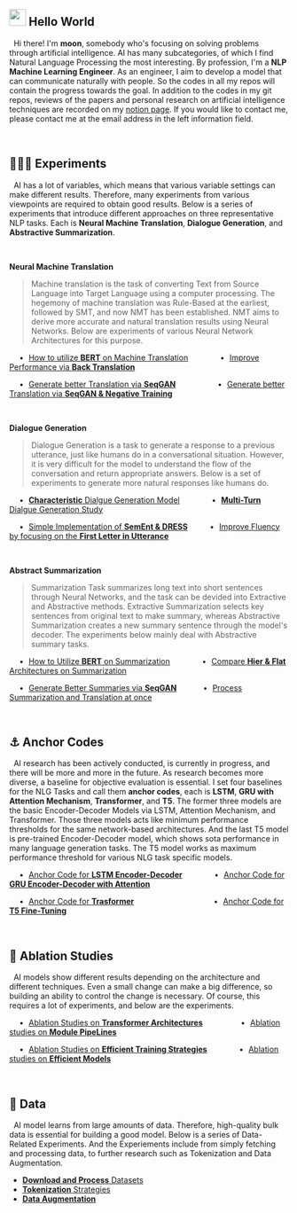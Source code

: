 ## <img src="https://emojis.slackmojis.com/emojis/images/1531849430/4246/blob-sunglasses.gif?1531849430" width="30"/> Hello World
&nbsp; Hi there! I'm **moon**, somebody who's focusing on solving problems through artificial intelligence. AI has many subcategories, of which I find Natural Language Processing the most interesting. By profession, I'm a **NLP Machine Learning Engineer**. As an engineer, I aim to develop a model that can communicate naturally with people. So the codes in all my repos will contain the progress towards the goal. In addition to the codes in my git repos, reviews of the papers and personal research on artificial intelligence techniques are recorded on my <a href="https://shy-vole-f74.notion.site/Hello-I-m-moon-e1ecc2e40b32405e997713cfb44e4f3c">notion page</a>. If you would like to contact me, please contact me at the email address in the left information field.

<br>

## 👨🏻‍🔬 Experiments
&nbsp; AI has a lot of variables, which means that various variable settings can make different results. Therefore, many experiments from various viewpoints are required to obtain good results. Below is a series of experiments that introduce different approaches on three representative NLP tasks. Each is **Neural Machine Translation**, **Dialogue Generation**, and **Abstractive Summarization**.

<br>

**Neural Machine Translation**
> Machine translation is the task of converting Text from Source Language into Target Language using a computer processing. The hegemony of machine translation was Rule-Based at the earliest, followed by SMT, and now NMT has been established. NMT aims to derive more accurate and natural translation results using Neural Networks. Below are experiments of various Neural Network Architectures for this purpose.

&emsp; • &hairsp; <a href="https://github.com/moon23k/NMT_BERT">How to utilize **BERT** on Machine Translation</a>
&emsp; &emsp; &emsp;
• &hairsp; <a href="https://github.com/moon23k/NMT_Back">Improve Performance via **Back Translation**</a>

&emsp; • &hairsp; <a href="https://github.com/moon23k/NMT_GAN">Generate better Translation via **SeqGAN**</a>
&emsp; &emsp; &emsp; &emsp;
• &hairsp; <a href="https://github.com/moon23k/NMT_NegTrain">Generate better Translation via **SeqGAN & Negative Training**</a> 

<br>

**Dialogue Generation**
> Dialogue Generation is a task to generate a response to a previous utterance, just like humans do in a conversational situation. However, it is very difficult for the model to understand the flow of the conversation and return appropriate answers. Below is a set of experiments to generate more natural responses like humans do.


&emsp;  • &hairsp; <a href="https://github.com/moon23k/Dialog_Character">**Characteristic** Dialgue Generation Model</a>
&emsp; &emsp; &emsp;
• &hairsp; <a href="https://github.com/moon23k/Dialog_MultiTurns">**Multi-Turn** Dialgue Generation Study</a>

&emsp;  • &hairsp; <a href="https://github.com/moon23k/Dialog_SemEnt">Simple Implementation of **SemEnt & DRESS**</a>
&emsp; &emsp; 
• &hairsp; <a href="https://github.com/moon23k/Dialog_FluEnt">Improve Fluency by focusing on the **First Letter in Utterance**</a>


<br>

**Abstract Summarization**
> Summarization Task summarizes long text into short sentences through Neural Networks, and the task can be devided into Extractive and Abstractive methods. Extractive Summarization selects key sentences from original text to make summary, whereas Abstractive Summarization creates a new summary sentence through the model's decoder. The experiments below mainly deal with Abstractive summary tasks.

&emsp; • &hairsp; <a href="https://github.com/moon23k/Sum_BERT">How to Utilize **BERT** on Summarization</a> 
&emsp; &emsp; &emsp;
• &hairsp; <a href="https://github.com/moon23k/Sum_HAT">Compare **Hier & Flat** Architectures on Summarization</a>

&emsp; • &hairsp; <a href="https://github.com/moon23k/Sum_GAN">Generate Better Summaries via **SeqGAN**</a>
&emsp; &emsp; &nbsp;
• &hairsp; <a href="https://github.com/moon23k/Sum_NMT">Process Summarization and Translation at once</a>

<br>

## ⚓ Anchor Codes
&nbsp; AI research has been actively conducted, is currently in progress, and there will be more and more in the future. As research becomes more diverse, a baseline for objective evaluation is essential. I set four baselines for the NLG Tasks and call them **anchor codes**, each is **LSTM**, **GRU with Attention Mechanism**, **Transformer**, and **T5**. The former three models are the basic Encoder-Decoder Models via LSTM, Attention Mechanism, and Transformer. Those three models acts like minimum performance thresholds for the same network-based architectures. And the last T5 model is pre-trained Encoder-Decoder model, which shows sota performance in many language generation tasks. The T5 model works as maximum performance threshold for various NLG task specific models.


&emsp; • &hairsp; <a href="https://github.com/moon23k/LSTM_Anchors">Anchor Code for **LSTM Encoder-Decoder**</a> 
&emsp; &emsp; &emsp; 
• &hairsp; <a href="https://github.com/moon23k/Attention_Anchors">Anchor Code for **GRU Encoder-Decoder with Attention**</a>

&emsp; • &hairsp; <a href="https://github.com/moon23k/Transformer_Anchors">Anchor Code for **Trasformer**</a> 
&emsp; &emsp; &emsp; &emsp; &emsp; &emsp; &emsp; &nbsp; &thinsp;
• &hairsp; <a href="https://github.com/moon23k/T5_Anchors">Anchor Code for **T5 Fine-Tuning**</a>

<br>

## 📄 Ablation Studies
&nbsp; AI models show different results depending on the architecture and different techniques. Even a small change can make a big difference, so building an ability to control the change is necessary. Of course, this requires a lot of experiments, and below are the experiments.

&emsp; • &hairsp; <a href="https://github.com/moon23k/Transformer_Arhcs">Ablation Studies on **Transformer Architectures**</a>
&emsp; &emsp; &emsp; &ensp;
• &hairsp; <a href="https://github.com/moon23k/PipeLines">Ablation studies on **Module PipeLines**</a> 

&emsp; • &hairsp; <a href="https://github.com/moon23k/Efficient_Training">Ablation Studies on **Efficient Training Strategies**</a> 
&emsp; &emsp; &emsp;
• &hairsp; <a href="https://github.com/moon23k/Efficient_Models">Ablation studies on **Efficient Models**</a>

<br>

## 💾 Data
&nbsp; AI model learns from large amounts of data. Therefore, high-quality bulk data is essential for building a good model. Below is a series of Data-Related Experiments. And the Experiements include from simply fetching and processing data, to further research such as Tokenization and Data Augmentation.

* <a href="https://github.com/moon23k/NLP_Datasets">**Download and Process** Datasets</a>
* <a href="https://github.com/moon23k/Tokenizations">**Tokenization** Strategies</a>
* <a href="https://github.com/moon23k/Data_Augmentation">**Data Augmentation**</a>
